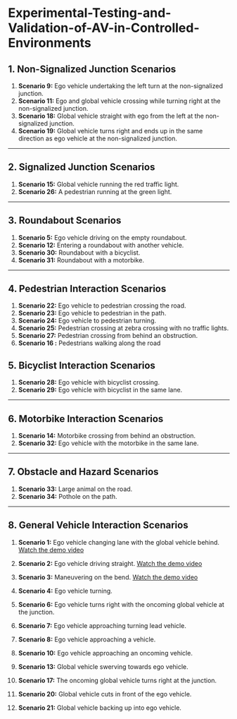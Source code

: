 # **Experimental-Testing-and-Validation-of-AV-in-Controlled-Environments**

## **1. Non-Signalized Junction Scenarios**
1. **Scenario 9:** Ego vehicle undertaking the left turn at the non-signalized junction.  
2. **Scenario 11:** Ego and global vehicle crossing while turning right at the non-signalized junction.  
3. **Scenario 18:** Global vehicle straight with ego from the left at the non-signalized junction.  
4. **Scenario 19:** Global vehicle turns right and ends up in the same direction as ego vehicle at the non-signalized junction.  

---

## **2. Signalized Junction Scenarios**
1. **Scenario 15:** Global vehicle running the red traffic light.  
2. **Scenario 26:** A pedestrian running at the green light.  

---

## **3. Roundabout Scenarios**
1. **Scenario 5:** Ego vehicle driving on the empty roundabout.  
2. **Scenario 12:** Entering a roundabout with another vehicle.  
3. **Scenario 30:** Roundabout with a bicyclist.  
4. **Scenario 31:** Roundabout with a motorbike.  

---

## **4. Pedestrian Interaction Scenarios**
1. **Scenario 22:** Ego vehicle to pedestrian crossing the road.  
2. **Scenario 23:** Ego vehicle to pedestrian in the path.  
3. **Scenario 24:** Ego vehicle to pedestrian turning.  
4. **Scenario 25:** Pedestrian crossing at zebra crossing with no traffic lights.  
5. **Scenario 27:** Pedestrian crossing from behind an obstruction.
6. **Scenario 16 :** Pedestrians walking along the road
   
## **5. Bicyclist Interaction Scenarios**
1. **Scenario 28:** Ego vehicle with bicyclist crossing.  
2. **Scenario 29:** Ego vehicle with bicyclist in the same lane.  

---

## **6. Motorbike Interaction Scenarios**
1. **Scenario 14:** Motorbike crossing from behind an obstruction.  
2. **Scenario 32:** Ego vehicle with the motorbike in the same lane.  

---

## **7. Obstacle and Hazard Scenarios**
1. **Scenario 33:** Large animal on the road.  
2. **Scenario 34:** Pothole on the path.  

---

## **8. General Vehicle Interaction Scenarios**
1. **Scenario 1:** Ego vehicle changing lane with the global vehicle behind.
[Watch the demo video](https://tihaniith-my.sharepoint.com/:v:/g/personal/tiand_tihaniith_onmicrosoft_com/EZkMiHJJffFNjlpgbG7-zIYBds_se_LaxKlE2ughKoTXLQ?e=JcggpX)

2. **Scenario 2:** Ego vehicle driving straight. [Watch the demo video](https://tihaniith-my.sharepoint.com/:v:/g/personal/tiand_tihaniith_onmicrosoft_com/EeJqvEtXo0xLoTdGP0Zb_sgBQBmSKlL7KResxNREtyC8aA?e=H0EgHz) 
3. **Scenario 3:** Maneuvering on the bend. [Watch the demo video](https://tihaniith-my.sharepoint.com/:v:/g/personal/tiand_tihaniith_onmicrosoft_com/EdmoQJMEjwpCodCzdszY36cBjq3Y6ZHRE86qXhk2E6kOVQ?e=4FJqz1) 
4. **Scenario 4:** Ego vehicle turning.  
5. **Scenario 6:** Ego vehicle turns right with the oncoming global vehicle at the junction.  
6. **Scenario 7:** Ego vehicle approaching turning lead vehicle.  
7. **Scenario 8:** Ego vehicle approaching a vehicle.  
8. **Scenario 10:** Ego vehicle approaching an oncoming vehicle.  
9. **Scenario 13:** Global vehicle swerving towards ego vehicle.  
10. **Scenario 17:** The oncoming global vehicle turns right at the junction.  
11. **Scenario 20:** Global vehicle cuts in front of the ego vehicle.  
12. **Scenario 21:** Global vehicle backing up into ego vehicle.  

















